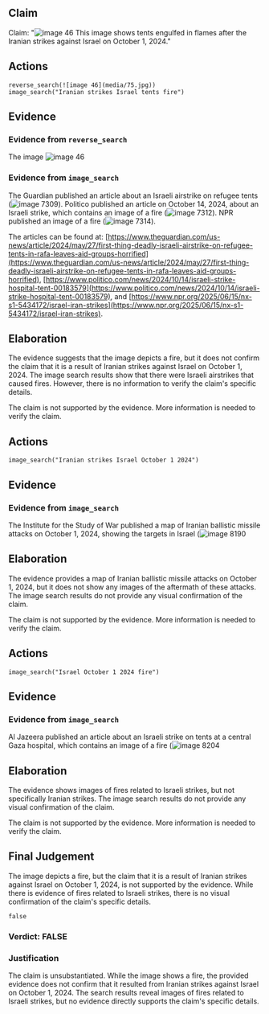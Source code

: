 ## Claim
Claim: "![image 46](media/75.jpg) This image shows tents engulfed in flames after the Iranian strikes against Israel on October 1, 2024."

## Actions
```
reverse_search(![image 46](media/75.jpg))
image_search("Iranian strikes Israel tents fire")
```

## Evidence
### Evidence from `reverse_search`
The image ![image 46](media/75.jpg)

### Evidence from `image_search`
The Guardian published an article about an Israeli airstrike on refugee tents (![image 7309](media/2025-08-29_21-21-1756502499-777387.jpg)). Politico published an article on October 14, 2024, about an Israeli strike, which contains an image of a fire (![image 7312](media/2025-08-29_21-21-1756502500-625990.jpg)). NPR published an image of a fire (![image 7314](media/2025-08-29_21-21-1756502503-753768.jpg)).

The articles can be found at: [https://www.theguardian.com/us-news/article/2024/may/27/first-thing-deadly-israeli-airstrike-on-refugee-tents-in-rafa-leaves-aid-groups-horrified](https://www.theguardian.com/us-news/article/2024/may/27/first-thing-deadly-israeli-airstrike-on-refugee-tents-in-rafa-leaves-aid-groups-horrified), [https://www.politico.com/news/2024/10/14/israeli-strike-hospital-tent-00183579](https://www.politico.com/news/2024/10/14/israeli-strike-hospital-tent-00183579), and [https://www.npr.org/2025/06/15/nx-s1-5434172/israel-iran-strikes](https://www.npr.org/2025/06/15/nx-s1-5434172/israel-iran-strikes).


## Elaboration
The evidence suggests that the image depicts a fire, but it does not confirm the claim that it is a result of Iranian strikes against Israel on October 1, 2024. The image search results show that there were Israeli airstrikes that caused fires. However, there is no information to verify the claim's specific details.

The claim is not supported by the evidence. More information is needed to verify the claim.


## Actions
```
image_search("Iranian strikes Israel October 1 2024")
```

## Evidence
### Evidence from `image_search`
The Institute for the Study of War published a map of Iranian ballistic missile attacks on October 1, 2024, showing the targets in Israel (![image 8190](media/2025-08-29_22-24-1756506248-875236.jpg)

## Elaboration
The evidence provides a map of Iranian ballistic missile attacks on October 1, 2024, but it does not show any images of the aftermath of these attacks. The image search results do not provide any visual confirmation of the claim.

The claim is not supported by the evidence. More information is needed to verify the claim.


## Actions
```
image_search("Israel October 1 2024 fire")
```

## Evidence
### Evidence from `image_search`
Al Jazeera published an article about an Israeli strike on tents at a central Gaza hospital, which contains an image of a fire (![image 8204](media/2025-08-29_22-24-1756506292-963308.jpg)

## Elaboration
The evidence shows images of fires related to Israeli strikes, but not specifically Iranian strikes. The image search results do not provide any visual confirmation of the claim.

The claim is not supported by the evidence. More information is needed to verify the claim.


## Final Judgement
The image depicts a fire, but the claim that it is a result of Iranian strikes against Israel on October 1, 2024, is not supported by the evidence. While there is evidence of fires related to Israeli strikes, there is no visual confirmation of the claim's specific details.

`false`


### Verdict: FALSE

### Justification
The claim is unsubstantiated. While the image shows a fire, the provided evidence does not confirm that it resulted from Iranian strikes against Israel on October 1, 2024. The search results reveal images of fires related to Israeli strikes, but no evidence directly supports the claim's specific details.
